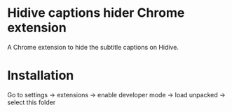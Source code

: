# Hidive captions hider Chrome extension
A Chrome extension to hide the subtitle captions on Hidive.

# Installation
Go to settings -> extensions -> enable developer mode -> load unpacked -> select this folder
